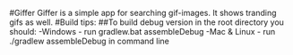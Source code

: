 #Giffer
Giffer is a simple app for searching gif-images. It shows tranding gifs as well.
#Build tips:
##To build debug version in the root directory you should:
-Windows - run gradlew.bat assembleDebug
-Mac & Linux - run ./gradlew assembleDebug in command line
